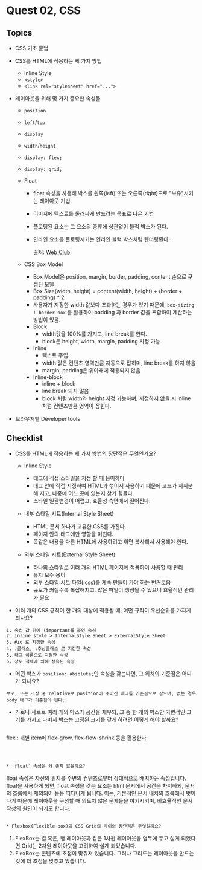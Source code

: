 # Quest 02, CSS

## Topics

- CSS 기초 문법

- CSS를 HTML에 적용하는 세 가지 방법
  - Inline Style
  - `<style>`
  - `<link rel="stylesheet" href="...">`

- 레이아웃을 위해 몇 가지 중요한 속성들
  - `position`

  - `left`/`top`

  - `display`

  - `width`/`height`

  - `display: flex;`

  - `display: grid;`

  - Float

    - float 속성을 사용해 박스를 왼쪽(left) 또는 오른쪽(right)으로 "부유"시키는 레이아웃 기법

    - 이미지에 텍스트를 둘러싸게 만드려는 목표로 나온 기법

    - 플로팅된 요소는 그 요소의 종류에 상관없이 블럭 박스가 된다.

    - 인라인 요소를 플로팅시키는 인라인 블럭 박스처럼 렌더링된다.

      출처:  [Web Club](https://webclub.tistory.com/606)

      

  - CSS Box Model

    - Box Model은 position, margin, border, padding, content 순으로 구성된 모델
    - Box Size(width, height) = content(width, height) + (border + padding) * 2
    - 사용자가 지정한 width 값보다 초과하는 경우가 있기 때문에, `box-sizing : border-box` 를 활용하여 padding 과 border 값을 포함하여 계산하는 방법이 있음.
    - Block
      - width값을 100%를 가지고, line break를 한다.
      - block은 height, width, margin, padding 지정 가능
    - Inline
      - 텍스트 주입.
      - width 값은 컨텐츠 영역만큼 자동으로 잡히며, line break를 하지 않음
      - margin, padding은 위아래에 적용되지 않음
    - Inline-block
      - inline + block
      - line break 되지 않음
      - block 처럼 width와 height 지정 가능하며, 지정하지 않을 시 inline 처럼 컨텐츠만큼 영역이 잡힌다.

- 브라우저별 Developer tools

## Checklist

* CSS를 HTML에 적용하는 세 가지 방법의 장단점은 무엇인가요?

  * Inline Style

    * 태그에 직접 스타일을 지정 할 때 용이하다
    * 태그 안에 직접 지정하여 HTML과 섞어서 사용하기 때문에 코드가 지저분해 지고, 나중에 어느 곳에 있는지 찾기 힘들다.
    * 스타일 일괄변경이 어렵고, 효율성 측면에서 떨어진다.

  * 내부 스타일 시트(Internal Style Sheet)

    * HTML 문서 하나가 고유한 CSS를 가진다.
    * 페이지 안의 태그에만 영향을 미친다.
    * 똑같은 내용을 다른 HTML에 사용하려고 하면 복사해서 사용해야 한다.

  * 외부 스타일 시트(External Style Sheet)
    * 하나의 스타일로 여러 개의 HTML 페이지에 적용하여 사용할 때 편리
    * 유지 보수 용이
    * 외부 스타일 시트 파일(.css)를 계속 만들어 가야 하는 번거로움
    * 규모가 커질수록 복잡해지고, 많은 파일이 생성될 수 있으니 효율적인 관리가 필요




* 여러 개의 CSS 규칙이 한 개의 대상에 적용될 때, 어떤 규칙이 우선순위를 가지게 되나요?

```
1. 속성 값 뒤에 !important를 붙인 속성
2. inline style > InternalStyle Sheet > ExternalStyle Sheet
3. #id 로 지정한 속성
4. .클래스, :추상클래스 로 지정한 속성
5. 태그 이름으로 지정한 속성
6. 상위 객체에 의해 상속된 속성
```

* 어떤 박스가 `position: absolute;`인 속성을 갖는다면, 그 위치의 기준점은 어디가 되나요?

```
부모, 또는 조상 중 relative로 position이 주어진 태그를 기준점으로 삼으며, 없는 경우 body 태그가 기준점이 된다.
```

* 가로나 세로로 여러 개의 박스가 공간을 채우되, 그 중 한 개의 박스만 가변적인 크기를 가지고 나머지 박스는 고정된 크기를 갖게 하려면 어떻게 해야 할까요?

  ```
flex : 개별 item에 flex-grow, flex-flow-shrink 등을 활용한다
  ```

  

* `float` 속성은 왜 좋지 않을까요?

```
float 속성은 자신의 위치를 주변의 컨텐츠로부터 상대적으로 배치하는 속성입니다.
float을 사용하게 되면, float 속성을 갖는 요소는 html 문서에서 공간은 차지하되, 문서의 흐름에서 제외되어 둥둥 떠다니게 됩니다. 이는, 기본적인 문서 배치의 흐름에서 벗어나기 때문에 레이아웃을 구성할 때 의도치 않은 문제들을 야기시키며, 비효율적인 문서 작성의 원인이 되기도 합니다.
```

* Flexbox(Flexible box)와 CSS Grid의 차이와 장단점은 무엇일까요?

```
1. FlexBox는 열 혹은, 행 레이아웃과 같은 1차원 레이아웃을 염두에 두고 설계 되었다면 Grid는 2차원 레이아웃을 고려하여 설계 되었습니다.
2. FlexBox는 콘텐츠에 초점이 맞춰져 있습니다. 그러나 그리드는 레이아웃을 만드는 것에 더 초점을 맞추고 있습니다.

```
